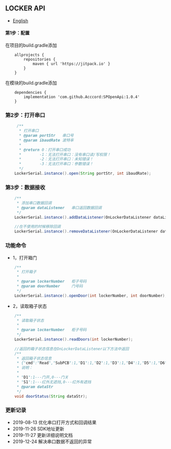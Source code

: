 ## LOCKER API
- [English](https://github.com/Acccord/SPOpenApi/blob/master/doc/LockerApi-en.md)

#### 第1步：配置
在项目的build.gradle添加
```
    allprojects {
        repositories {
            maven { url 'https://jitpack.io' }
        }
    }
```
在模块的build.gradle添加
```
    dependencies {
        implementation 'com.github.Acccord:SPOpenApi:1.0.4'
    }
```

### 第2步：打开串口
``` java
     /**
      * 打开串口
      * @param portStr   串口号
      * @param ibaudRate 波特率
      *
      * @return 0：打开串口成功
      *        -1：无法打开串口：没有串口读/写权限！
      *        -2：无法打开串口：未知错误！
      *        -3：无法打开串口：参数错误！
      */
    LockerSerial.instance().open(String portStr, int ibaudRate);
```

### 第3步：数据接收
``` java
    /**
     * 添加串口数据回调
     * @param dataListener   串口返回数据回调
     */
    LockerSerial.instance().addDataListener(OnLockerDataListener dataListener);
    
    //在不使用的时候移除回调
    LockerSerial.instance().removeDataListener(OnLockerDataListener dataListener);
```

### 功能命令
- 1，打开箱门
``` java
    /**
     * 打开箱子
     *
     * @param lockerNumber   柜子号码
     * @param doorNumber     门号码
     */
    LockerSerial.instance().openDoor(int lockerNumber, int doorNumber);
```

- 2，读取箱子状态
``` java
    /**
     * 读取箱子状态
     *
     * @param lockerNumber   柜子号码
     */
    LockerSerial.instance().readDoors(int lockerNumber);
    
    //返回的箱子状态信息在OnLockerDataListener以下方法中返回
    /**
     * 返回箱子状态信息
     * {"cmd":"Read","SubPCB":1,"D1":1,"D2":1,"D3":1,"D4":1,"D5":1,"D6":1,"D7":1,"D8":1,"D9":1,"D10":1,"D11":1,"D12":1,"S1":1,"S2":1,"S3":1,"S4":1,"S5":1,"S6":1,"S7":1,"S8":1,"S9":1,"S10":1,"S11":1,"S12":1}
     * 说明：
     * 
     * "D1":1---门开,0---门关
     * "S1":1---红外无遮挡,0---红外有遮挡
     * @param dataStr 
     */
    void doorStatus(String dataStr);
```

### 更新记录
- 2019-08-13 优化串口打开方式和回调结果
- 2019-11-26 SDK地址更新
- 2019-11-27 更新详细说明文档
- 2019-12-24 解决串口数据不返回的异常
